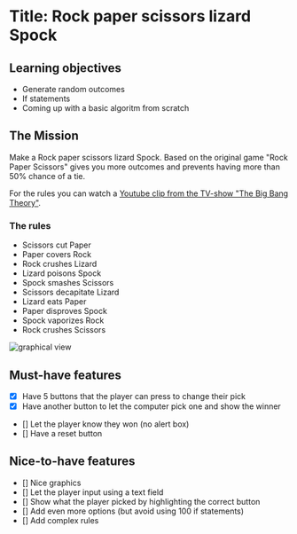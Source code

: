 # Title: Rock paper scissors lizard Spock

## Learning objectives
- Generate random outcomes
- If statements
- Coming up with a basic algoritm from scratch

## The Mission
Make a Rock paper scissors lizard Spock. Based on the original game "Rock Paper Scissors" gives you more outcomes and prevents having more than 50% chance of a tie.

For the rules you can watch a [Youtube clip from the TV-show "The Big Bang Theory"](https://www.youtube.com/watch?v=Kov2G0GouBw).

### The rules
- Scissors cut Paper
- Paper covers Rock
- Rock crushes Lizard
- Lizard poisons Spock
- Spock smashes Scissors
- Scissors decapitate Lizard
- Lizard eats Paper
- Paper disproves Spock
- Spock vaporizes Rock
- Rock crushes Scissors

![graphical view](/assets/images/electrocat.png)

## Must-have features
- [X] Have 5 buttons that the player can press to change their pick
- [X] Have another button to let the computer pick one and show the winner
- [] Let the player know they won (no alert box)
- [] Have a reset button

## Nice-to-have features
- [] Nice graphics
- [] Let the player input using a text field
- [] Show what the player picked by highlighting the correct button
- [] Add even more options (but avoid using 100 if statements)
- [] Add complex rules




